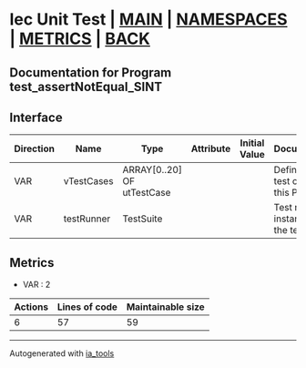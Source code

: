# Iec Unit Test | [MAIN] | [NAMESPACES] | [METRICS] | [BACK]  

## Documentation for Program test_assertNotEqual_SINT  

## Interface  

| Direction | Name | Type | Attribute | Initial Value | Documentation |
| --------- | ---- | ---- | --------- | ------------- | ------------- |
| VAR | vTestCases | ARRAY[0..20] OF utTestCase |  |  | Definition of all test cases for this POU |  
| VAR | testRunner | TestSuite |  |  | Test runner instance to run the tests |  


## Metrics  

- VAR : 2

| Actions | Lines of code | Maintainable size |
| ------- | ------------- | ----------------- |
| 6 | 57 | 59 |

---
Autogenerated with [ia_tools](https://github.com/tkucic/ia_tools)  

[MAIN]: ../../../../index.md
[NAMESPACES]: ../../nsList.md
[METRICS]: ../../../metrics.md
[BACK]: ../nsMain.md
